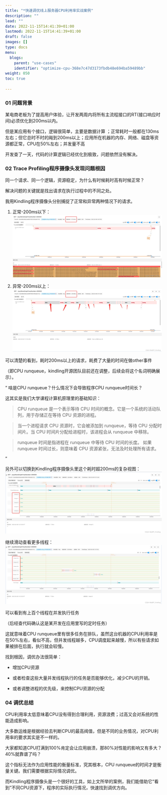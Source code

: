 ```yaml
---
title: "*快速调优线上服务器CPU利用率实战案例"
description: ""
lead: ""
date: 2022-11-15T14:41:39+01:00
lastmod: 2022-11-15T14:41:39+01:00
draft: false
images: []
type: docs
menu:
  blogs:
    parent: "use-cases"
    identifier: "optimize-cpu-368e7c47d3173fbdb48e694ba59489bb"
weight: 050
toc: true

---
```

### 01 问题背景

某电商老板为了提高用户体验，让开发两周内将所有主流程接口的RT(接口响应时间)必须优化到200ms以内。

但是某应用有个接口，逻辑很简单，主要是数据计算
；正常耗时一般都在130ms左右；但它总时不时的飚到200ms以上；应用所在机器的内存、网络、磁盘等资源都正常，CPU在50%左右；并发量不高

开发查了一天，代码的计算逻辑已经优化到极致，问题依然没有解决。

### 02 Trace Profiling程序摄像头发现问题根因
同一个请求、同一个逻辑，资源稳定，为什么有时候耗时高有时候正常？

解决问题的关键就是找出请求在执行过程中的不同之处。

我用Kindling程序摄像头分别捕捉了正常和异常两种情况下的请求。

1. 正常-200ms以下：
![image.png](1.png)


2. 异常-200ms以上：
![image.png](2.png)


可以清楚的看到，耗时200ms以上的请求，耗费了大量的时间在做other事件

（即CPU runqueue，kindling开源团队目前还在调整，后续会将这个名词明确展示）。

“ 啥是CPU runqueue？什么情况下会导致程序CPU runqueue时间长？

这其实是我们大学课程计算机原理里的基础知识：

> CPU runqueue 是一个表示等待 CPU 时间的概念。它是一个系统的活动队列，用于存储正在等待 CPU 资源的进程。

> 当一个进程请求 CPU 资源时，它会被添加到 runqueue，等待 CPU 分配时间片。当 CPU 时间片分配给进程时，该进程会从 runqueue 中移除。

> runqueue 时间是指进程在 runqueue 中等待 CPU 时间的长度。
> 如果 runqueue 时间过长，则意味着 CPU 资源紧张，无法及时处理所有请求。

”

另外可以切换到Kindling程序摄像头里这个耗时超200ms的复杂视图：
![image.png](3.png)

继续滑动查看更多线程：
![image.png](4.png)


可以看到有上百个线程在并发执行任务

（后经查代码确认这是某开发在应用里写的定时任务）

这就意味着CPU runqueue里有很多任务在排队，虽然这台机器的CPU利用率是在50%左右，看似不高，但并发线程越多，CPU调度起来越慢，所以有些请求如果被排在后面，执行就会较慢。

找到根因，调优办法很简单：

* 增加CPU资源

* 或者检查这些大量并发线程执行的任务是否能够优化，减少CPU的开销。

* 或者调整进程的优先级，来控制CPU资源的分配

### 04 调优总结
CPU利用率太低意味着CPU没有得到合理利用，资源浪费；过高又会对系统的性能造成影响。

大多数运维是根据经验去判断CPU的最高阀值，但是不同的业务情况，对CPU利用率的要求其实是不一样的。

大家都知道CPU打满到100%肯定会让应用崩溃，那80%对性能的影响又有多大？40%就靠谱了吗？

这个指标无法作为应用性能的衡量标准，究其根本，CPU runqueue的时间才是衡量关键。我们需要根据实际情况调优。

而Kindling程序摄像头是一个很好的工具，如上文所举的案例，我们能借助它“看到”不同CPU资源下，程序的实际执行情况，快速找到调优方向。

